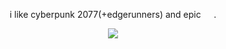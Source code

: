 <p align=center> i like cyberpunk 2077(+edgerunners) and epic⠀⠀. <p align=center>


<p align="center">
  <img src="https://media1.tenor.com/m/cZIGo-5PN04AAAAd/johnny-silverhand-v-cyberpunk.gif"/>
</p>
